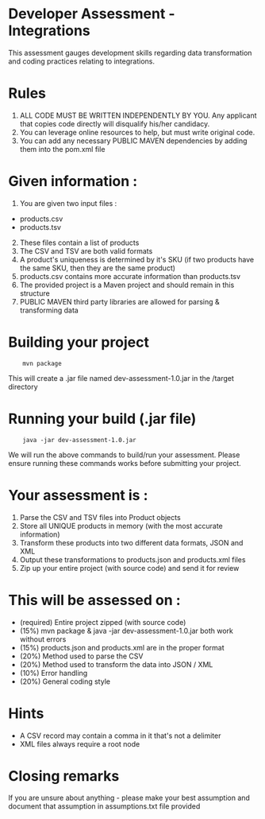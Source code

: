 # Developer Assessment - Integrations
This assessment gauges development skills regarding data transformation and coding practices relating to integrations. 

# Rules
1. ALL CODE MUST BE WRITTEN INDEPENDENTLY BY YOU. Any applicant that copies code directly will disqualify his/her candidacy. 
2. You can leverage online resources to help, but must write original code.
3. You can add any necessary PUBLIC MAVEN dependencies by adding them into the pom.xml file

# Given information : 
1. You are given two input files : 
- products.csv
- products.tsv
2. These files contain a list of products
3. The CSV and TSV are both valid formats
4. A product's uniqueness is determined by it's SKU (if two products have the same SKU, then they are the same product)
5. products.csv contains more accurate information than products.tsv
6. The provided project is a Maven project and should remain in this structure
7. PUBLIC MAVEN third party libraries are allowed for parsing & transforming data


# Building your project
        
        mvn package

This will create a .jar file named dev-assessment-1.0.jar in the /target directory

# Running your build (.jar file)

        java -jar dev-assessment-1.0.jar

We will run the above commands to build/run your assessment. Please ensure running these commands works before submitting your project.


# Your assessment is : 
1. Parse the CSV and TSV files into Product objects
2. Store all UNIQUE products in memory (with the most accurate information)
3. Transform these products into two different data formats, JSON and XML
4. Output these transformations to products.json and products.xml files
5. Zip up your entire project (with source code) and send it for review


# This will be assessed on :
- (required) Entire project zipped (with source code) 
- (15%) mvn package & java -jar dev-assessment-1.0.jar both work without errors
- (15%) products.json and products.xml are in the proper format
- (20%) Method used to parse the CSV
- (20%) Method used to transform the data into JSON / XML
- (10%) Error handling
- (20%) General coding style

# Hints
- A CSV record may contain a comma in it that's not a delimiter 
- XML files always require a root node

# Closing remarks
If you are unsure about anything - please make your best assumption and document that assumption in assumptions.txt file provided
